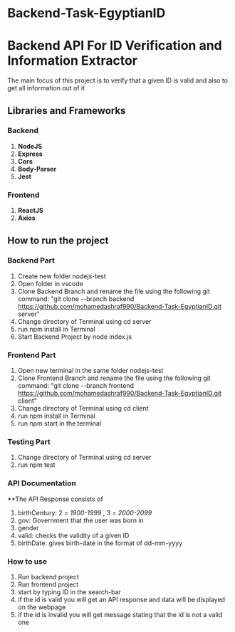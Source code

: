 # Backend-Task-EgyptianID
# Backend API For ID Verification and Information Extractor
The main focus of this project is to verify that a given ID is valid and also to get all information out of it



## Libraries and Frameworks
### Backend

1. **NodeJS**
2. **Express**
3. **Cors**
4. **Body-Parser**
5. **Jest**

### Frontend

1. **ReactJS**
2. **Axios**

## How to run the project

### Backend Part
1. Create new folder nodejs-test
2. Open folder in vscode
3. Clone Backend Branch and rename the file using the following git command: "git clone --branch backend https://github.com/mohamedashraf990/Backend-Task-EgyptianID.git server"
5. Change directory of Terminal using cd server
6. run npm install in Terminal
7. Start Backend Project by node index.js

### Frontend Part
1. Open new terminal in the same folder nodejs-test
2. Clone Frontend Branch and rename the file using the following git command: "git clone --branch frontend https://github.com/mohamedashraf990/Backend-Task-EgyptianID.git client"
3. Change directory of Terminal using cd client
4. run npm install in Terminal
5. run npm start in the terminal

### Testing Part
1. Change directory of Terminal using cd server
2. run npm test

### API Documentation

**The API Response consists of 

1. birthCentury: 2 = *1900-1999* , 3 = *2000-2099*
2. gov: Government that the user was born in
3. gender
4. valid: checks the validity of a given ID
5. birthDate: gives birth-date in the format of dd-mm-yyyy


### How to use

1. Run backend project
2. Run frontend project
3. start by typing ID in the search-bar
4. if the id is valid you will get an API response and data will be displayed on the webpage
5. if the id is invalid you will get message stating that the id is not a valid one




